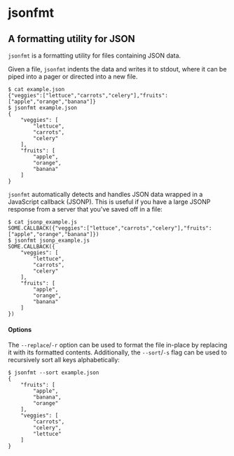 jsonfmt
=======

A formatting utility for JSON
----

`jsonfmt` is a formatting utility for files containing JSON data.

Given a file, `jsonfmt` indents the data and writes it to stdout, where it can be piped into a pager or directed into a new file.

```
$ cat example.json
{"veggies":["lettuce","carrots","celery"],"fruits":["apple","orange","banana"]}
$ jsonfmt example.json
{
    "veggies": [
        "lettuce",
        "carrots",
        "celery"
    ],
    "fruits": [
        "apple",
        "orange",
        "banana"
    ]
}
```

`jsonfmt` automatically detects and handles JSON data wrapped in a JavaScript callback (JSONP). This is useful if you have a large JSONP response from a server that you've saved off in a file:

```
$ cat jsonp_example.js
SOME.CALLBACK({"veggies":["lettuce","carrots","celery"],"fruits":["apple","orange","banana"]})
$ jsonfmt jsonp_example.js
SOME.CALLBACK({
    "veggies": [
        "lettuce",
        "carrots",
        "celery"
    ],
    "fruits": [
        "apple",
        "orange",
        "banana"
    ]
})
```

#### Options

The `--replace`/`-r` option can be used to format the file in-place by replacing it with its formatted contents. Additionally, the `--sort`/`-s` flag can be used to recursively sort all keys alphabetically:

```
$ jsonfmt --sort example.json
{
    "fruits": [
        "apple",
        "banana",
        "orange"
    ],
    "veggies": [
        "carrots",
        "celery",
        "lettuce"
    ]
}
```
